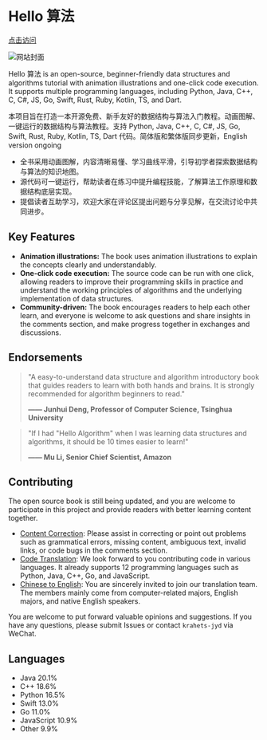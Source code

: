 # Hello 算法

[点击访问](https://www.hello-algo.com/chapter_hello_algo/)

![网站封面](https://www.hello-algo.com/assets/covers/chapter_hello_algo.jpg)

Hello 算法 is an open-source, beginner-friendly data structures and algorithms tutorial with animation illustrations and one-click code execution. It supports multiple programming languages, including Python, Java, C++, C, C#, JS, Go, Swift, Rust, Ruby, Kotlin, TS, and Dart.

本项目旨在打造一本开源免费、新手友好的数据结构与算法入门教程。动画图解、一键运行的数据结构与算法教程。支持 Python, Java, C++, C, C#, JS, Go, Swift, Rust, Ruby, Kotlin, TS, Dart 代码。简体版和繁体版同步更新，English version ongoing

*   全书采用动画图解，内容清晰易懂、学习曲线平滑，引导初学者探索数据结构与算法的知识地图。
*   源代码可一键运行，帮助读者在练习中提升编程技能，了解算法工作原理和数据结构底层实现。
*   提倡读者互助学习，欢迎大家在评论区提出问题与分享见解，在交流讨论中共同进步。

## Key Features

*   **Animation illustrations:** The book uses animation illustrations to explain the concepts clearly and understandably.
*   **One-click code execution:** The source code can be run with one click, allowing readers to improve their programming skills in practice and understand the working principles of algorithms and the underlying implementation of data structures.
*   **Community-driven:** The book encourages readers to help each other learn, and everyone is welcome to ask questions and share insights in the comments section, and make progress together in exchanges and discussions.

## Endorsements

> "A easy-to-understand data structure and algorithm introductory book that guides readers to learn with both hands and brains. It is strongly recommended for algorithm beginners to read."
>
> **—— Junhui Deng, Professor of Computer Science, Tsinghua University**

> "If I had "Hello Algorithm" when I was learning data structures and algorithms, it should be 10 times easier to learn!"
>
> **—— Mu Li, Senior Chief Scientist, Amazon**

## Contributing

The open source book is still being updated, and you are welcome to participate in this project and provide readers with better learning content together.

*   [Content Correction](https://www.hello-algo.com/chapter_appendix/contribution/): Please assist in correcting or point out problems such as grammatical errors, missing content, ambiguous text, invalid links, or code bugs in the comments section.
*   [Code Translation](https://github.com/krahets/hello-algo/issues/15): We look forward to you contributing code in various languages. It already supports 12 programming languages such as Python, Java, C++, Go, and JavaScript.
*   [Chinese to English](https://github.com/krahets/hello-algo/issues/914): You are sincerely invited to join our translation team. The members mainly come from computer-related majors, English majors, and native English speakers.

You are welcome to put forward valuable opinions and suggestions. If you have any questions, please submit Issues or contact `krahets-jyd` via WeChat.

## Languages

*   Java 20.1%
*   C++ 18.6%
*   Python 16.5%
*   Swift 13.0%
*   Go 11.0%
*   JavaScript 10.9%
*   Other 9.9%

